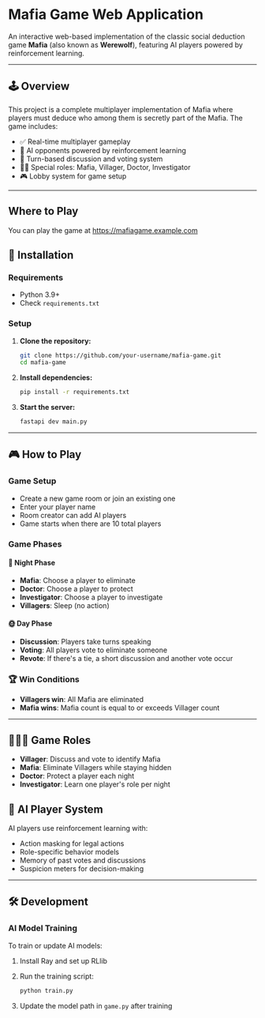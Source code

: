 # Mafia Game Web Application

An interactive web-based implementation of the classic social deduction game **Mafia** (also known as **Werewolf**), featuring AI players powered by reinforcement learning.

---

## 🕹️ Overview

This project is a complete multiplayer implementation of Mafia where players must deduce who among them is secretly part of the Mafia. The game includes:

- ✅ Real-time multiplayer gameplay  
- 🧠 AI opponents powered by reinforcement learning  
- 🔁 Turn-based discussion and voting system  
- 🧑‍⚕️ Special roles: Mafia, Villager, Doctor, Investigator  
- 🎮 Lobby system for game setup  

---

## Where to Play

You can play the game at <https://mafiagame.example.com>

## 🔧 Installation

### Requirements

- Python 3.9+
- Check `requirements.txt`

### Setup

1. **Clone the repository:**

   ```bash
   git clone https://github.com/your-username/mafia-game.git
   cd mafia-game
   ```

2. **Install dependencies:**

   ```bash
   pip install -r requirements.txt
   ```

3. **Start the server:**

   ```bash
   fastapi dev main.py
   ```

---

## 🎮 How to Play

### Game Setup

- Create a new game room or join an existing one
- Enter your player name
- Room creator can add AI players
- Game starts when there are 10 total players

### Game Phases

#### 🌙 Night Phase

- **Mafia**: Choose a player to eliminate  
- **Doctor**: Choose a player to protect  
- **Investigator**: Choose a player to investigate  
- **Villagers**: Sleep (no action)

#### 🌞 Day Phase

- **Discussion**: Players take turns speaking  
- **Voting**: All players vote to eliminate someone  
- **Revote**: If there's a tie, a short discussion and another vote occur

### 🏆 Win Conditions

- **Villagers win**: All Mafia are eliminated  
- **Mafia wins**: Mafia count is equal to or exceeds Villager count

---

## 🧑‍🤝‍🧑 Game Roles

- **Villager**: Discuss and vote to identify Mafia  
- **Mafia**: Eliminate Villagers while staying hidden  
- **Doctor**: Protect a player each night  
- **Investigator**: Learn one player's role per night  

## 🤖 AI Player System

AI players use reinforcement learning with:

- Action masking for legal actions  
- Role-specific behavior models  
- Memory of past votes and discussions  
- Suspicion meters for decision-making  

---

## 🛠️ Development

### AI Model Training

To train or update AI models:

1. Install Ray and set up RLlib  
2. Run the training script:

   ```python
   python train.py
   ```

3. Update the model path in `game.py` after training  
